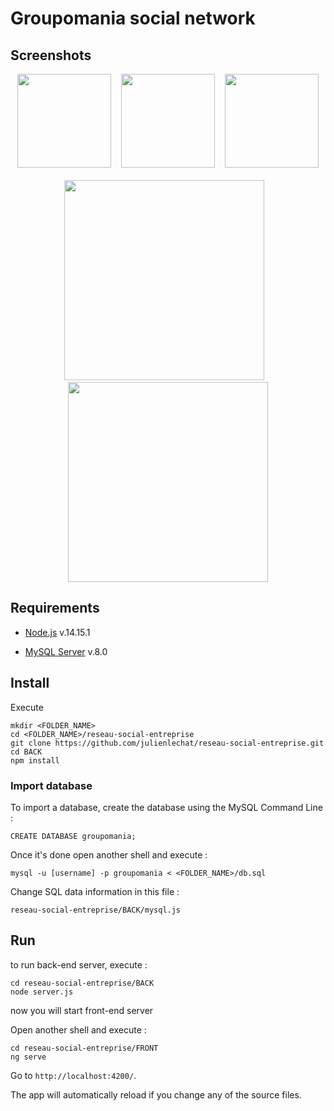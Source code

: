 # Groupomania social network

## Screenshots

<div align="center">
    <img src="https://github.com/julienlechat/reseau-social-entreprise/blob/main/screenshot/login.PNG?raw=true" height="150px"</img>
    <img height="0" width="8px">
    <img src="https://github.com/julienlechat/reseau-social-entreprise/blob/main/screenshot/actuality-2.PNG?raw=true" height="150px"</img>
    <img height="0" width="8px">
    <img src="https://github.com/julienlechat/reseau-social-entreprise/blob/main/screenshot/settings.PNG?raw=true" height="150px"</img>
</div><br />
<div align="center">
    <img src="https://github.com/julienlechat/reseau-social-entreprise/blob/main/screenshot/actuality-1.PNG?raw=true" height="320px"</img>
    <img height="0" width="8px">
    <img src="https://github.com/julienlechat/reseau-social-entreprise/blob/main/screenshot/profile.PNG?raw=true" height="320px"</img>
</div>


## Requirements

- [Node.js](https://nodejs.org/fr/download/releases/) v.14.15.1

- [MySQL Server](https://www.mysql.com/fr/downloads/) v.8.0


## Install

Execute

```Shell
mkdir <FOLDER_NAME>
cd <FOLDER_NAME>/reseau-social-entreprise
git clone https://github.com/julienlechat/reseau-social-entreprise.git
cd BACK
npm install
```


### Import database

To import a database, create the database using the MySQL Command Line :

```Shell
CREATE DATABASE groupomania;
```

Once it's done open another shell and execute : 

```Shell
mysql -u [username] -p groupomania < <FOLDER_NAME>/db.sql
```

Change SQL data information in this file :

```Shell
reseau-social-entreprise/BACK/mysql.js
```


## Run

to run back-end server, execute :

```Shell
cd reseau-social-entreprise/BACK
node server.js
```

now you will start front-end server

Open another shell and execute :

```Shell
cd reseau-social-entreprise/FRONT
ng serve
```

Go to `http://localhost:4200/`.

The app will automatically reload if you change any of the source files.
